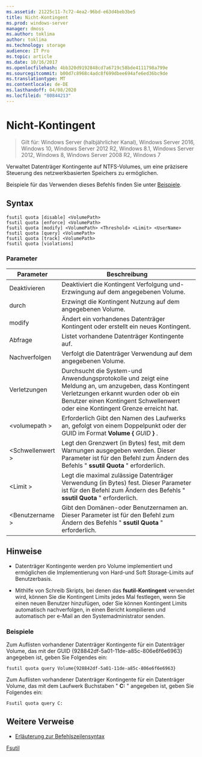 ```yaml
---
ms.assetid: 21225c11-7c72-4ea2-96bd-e63d4beb3be5
title: Nicht-Kontingent
ms.prod: windows-server
manager: dmoss
ms.author: toklima
author: toklima
ms.technology: storage
audience: IT Pro
ms.topic: article
ms.date: 10/16/2017
ms.openlocfilehash: 4bb320d9192848cd7a6719c58bde4111798a799e
ms.sourcegitcommit: b00d7c8968c4adc8f699dbee694afe6ed36bc9de
ms.translationtype: MT
ms.contentlocale: de-DE
ms.lasthandoff: 04/08/2020
ms.locfileid: "80844213"
---
```

# <a name="fsutil-quota"></a>Nicht-Kontingent
>Gilt für: Windows Server (halbjährlicher Kanal), Windows Server 2016, Windows 10, Windows Server 2012 R2, Windows 8.1, Windows Server 2012, Windows 8, Windows Server 2008 R2, Windows 7

Verwaltet Datenträger Kontingente auf NTFS-Volumes, um eine präzisere Steuerung des netzwerkbasierten Speichers zu ermöglichen.

Beispiele für das Verwenden dieses Befehls finden Sie unter [Beispiele](#BKMK_examples).

## <a name="syntax"></a>Syntax

```
fsutil quota [disable] <VolumePath>
fsutil quota [enforce] <VolumePath>
fsutil quota [modify] <VolumePath> <Threshold> <Limit> <UserName>
fsutil quota [query] <VolumePath>
fsutil quota [track] <VolumePath>
fsutil quota [violations]
```

### <a name="parameters"></a>Parameter

|   Parameter   |                                                                                    Beschreibung                                                                                    |
|---------------|-----------------------------------------------------------------------------------------------------------------------------------------------------------------------------------|
|    Deaktivieren    |                                                         Deaktiviert die Kontingent Verfolgung und-Erzwingung auf dem angegebenen Volume.                                                          |
|    durch    |                                                                   Erzwingt die Kontingent Nutzung auf dem angegebenen Volume.                                                                   |
|    modify     |                                                              Ändert ein vorhandenes Datenträger Kontingent oder erstellt ein neues Kontingent.                                                              |
|     Abfrage     |                                                                            Listet vorhandene Datenträger Kontingente auf.                                                                            |
|     Nachverfolgen     |                                                                    Verfolgt die Datenträger Verwendung auf dem angegebenen Volume.                                                                     |
|  Verletzungen   | Durchsucht die System-und Anwendungsprotokolle und zeigt eine Meldung an, um anzugeben, dass Kontingent Verletzungen erkannt wurden oder ob ein Benutzer einen Kontingent Schwellenwert oder eine Kontingent Grenze erreicht hat. |
| \<volumepath > |                                  Erforderlich Gibt den Namen des Laufwerks an, gefolgt von einem Doppelpunkt oder der GUID im Format **Volume {** <em>GUID</em> **}** .                                  |
| \<Schwellenwert >  |                            Legt den Grenzwert (in Bytes) fest, mit dem Warnungen ausgegeben werden. Dieser Parameter ist für den Befehl zum Ändern des Befehls " **ssutil Quota** " erforderlich.                            |
|   \<Limit >    |                                Legt die maximal zulässige Datenträger Verwendung (in Bytes) fest. Dieser Parameter ist für den Befehl zum Ändern des Befehls " **ssutil Quota** " erforderlich.                                |
|  \<Benutzername >  |                                      Gibt den Domänen-oder Benutzernamen an. Dieser Parameter ist für den Befehl zum Ändern des Befehls " **ssutil Quota** " erforderlich.                                       |

## <a name="remarks"></a>Hinweise

-   Datenträger Kontingente werden pro Volume implementiert und ermöglichen die Implementierung von Hard-und Soft Storage-Limits auf Benutzerbasis.

-   Mithilfe von Schreib Skripts, bei denen das **fsutil-Kontingent** verwendet wird, können Sie die Kontingent Limits jedes Mal festlegen, wenn Sie einen neuen Benutzer hinzufügen, oder Sie können Kontingent Limits automatisch nachverfolgen, in einen Bericht kompilieren und automatisch per e-Mail an den Systemadministrator senden.

### <a name="examples"></a><a name="BKMK_examples"></a>Beispiele
Zum Auflisten vorhandener Datenträger Kontingente für ein Datenträger Volume, das mit der GUID {928842df-5a01-11de-a85c-806e6f6e6963} angegeben ist, geben Sie Folgendes ein:

```
fsutil quota query Volume{928842df-5a01-11de-a85c-806e6f6e6963}
```

Zum Auflisten vorhandener Datenträger Kontingente für ein Datenträger Volume, das mit dem Laufwerk Buchstaben " **C:** " angegeben ist, geben Sie Folgendes ein:

```
Fsutil quota query C:
```

## <a name="additional-references"></a>Weitere Verweise
- [Erläuterung zur Befehlszeilensyntax](command-line-syntax-key.md)

[Fsutil](Fsutil.md)


